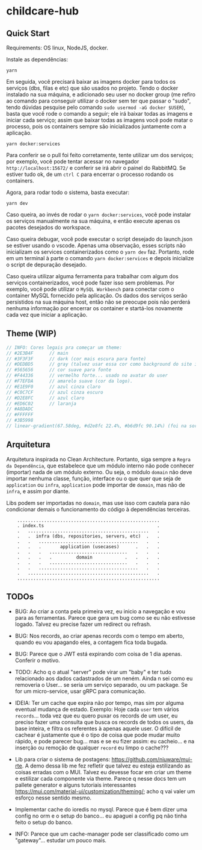 # childcare-hub

## Quick Start

Requirements: OS linux, NodeJS, docker.

Instale as dependências:
```console
yarn
```

Em seguida, você precisará baixar as imagens docker para todos os serviços (dbs, filas e etc) que são usados no projeto. Tendo o docker instalado na sua máquina, e adicionado seu user no docker group (me refiro ao comando para conseguir utilizar o docker sem ter que passar o "sudo", tendo dúvidas pesquise pelo comando `sudo usermod -aG docker $USER`), basta que você rode o comando a seguir; ele irá baixar todas as imagens e iniciar cada serviço; assim que baixar todas as imagens você pode matar o processo, pois os containers sempre são inicializados juntamente com a aplicação.

```console
yarn docker:services
```

Para conferir se o pull foi feito corretamente, tente utilizar um dos serviços; por exemplo, você pode tentar acessar no navegador `http://localhost:15672/` e conferir se irá abrir o painel do RabbitMQ. Se estiver tudo ok, de um `ctrl C` para encerrar o processo rodando os containers.

Agora, para rodar todo o sistema, basta executar:

```console
yarn dev
```

Caso queira, ao invés de rodar o `yarn docker:services`, você pode instalar os serviços manualmente na sua máquina, e então execute apenas os pacotes desejados do workspace.

Caso queira debugar, você pode executar o script desejado do launch.json se estiver usando o vscode. Apenas uma observação, esses scripts não inicializam os services containerizados como o `yarn dev` faz. Portanto, rode em um terminal à parte o comando `yarn docker:services` e depois inicialize o script de depuração desejado.

Caso queira utilizar alguma ferramenta para trabalhar com algum dos serviços containerizados, você pode fazer isso sem problemas. Por exemplo, você pode utilizar o `MySQL Workbench` para conectar com o container MySQL fornecido pela aplicação. Os dados dos serviços serão persistidos na sua máquina host, então não se preocupe pois não perderá nenhuma informação por encerrar os container e startá-los novamente cada vez que iniciar a aplicação.


## Theme (WIP)

``` js
// INFO: Cores legais pra começar um theme:
// #2E3B4F      // main
// #3F3F3F      // dark (cor mais escura para fonte)
// #DEDBD5      // gray (talvez usar essa cor como background do site inteiro??)
// #565656      // cor suave para fonte
// #F44336      // vermelho forte... usado no avatar do user
// #F7EFDA      // amarelo suave (cor da logo).
// #E1E9F0      // azul cinza claro
// #C0C7CF      // azul cinza escuro
// #D2E8FC      // azul claro
// #ED6C02      // laranja
// #A8DADC
// #FFFFFF
// #3B5998
// linear-gradient(67.58deg, #d2e8fc 22.4%, #b6d9fc 90.14%) (foi na sorte, mas achei até legal)
```

## Arquitetura

Arquitetura inspirada no Clean Architecture. Portanto, siga sempre a `Regra da Dependência`, que estabelece que um módulo interno não pode conhecer (importar) nada de um módulo externo. Ou seja, o módulo `domain` não deve importar nenhuma classe, função, interface ou o que quer que seja de `application` ou `infra`, `application` pode importar de `domain`, mas não de `infra`, e assim por diante.

Libs podem ser importadas no `domain`, mas use isso com cautela para não condicionar demais o funcionamento do código à dependências terceiras.

```
    .....................................................
    . index.ts                                          .
    .   .............................................   .
    .   .  infra (dbs, repositories, servers, etc)  .   .
    .   .   .....................................   .   .
    .   .   .       application (usecases)      .   .   .
    .   .   .   .............................   .   .   .
    .   .   .   .         domain            .   .   .   .
    .   .   .   .............................   .   .   .
    .   .   .....................................   .   .
    .   .............................................   .
    .....................................................
```

## TODOs

- BUG: Ao criar a conta pela primeira vez, eu inicio a navegação e vou para as ferramentas. Parece que gera um bug como se eu não estivesse logado. Talvez eu precise fazer um redirect ou refrash.
- BUG: Nos records, ao criar apenas records com o tempo em aberto, quando eu vou apagando eles, a contagem fica toda bugada.
- BUG: Parece que o JWT está expirando com coisa de 1 dia apenas. Conferir o motivo.

- TODO: Acho q o atual "server" pode virar um "baby" e ter tudo relacionado aos dados cadastrados de um neném. Ainda n sei como eu removeria o User... se seria um serviço separado, ou um package. Se for um micro-service, usar gRPC para comunicação.

- IDEIA: Ter um cache que expira não por tempo, mas sim por alguma eventual mudança de estado. Exemplo: Hoje cada `user` tem vários `records`... toda vez que eu quero puxar os records de um user, eu preciso fazer uma consulta que busca os records de todos os users, da base inteira, e filtra os referentes à apenas aquele user. O difícil de cachear é justamente que é o tipo de coisa que pode mudar muito rápido, e pode parecer bug... mas e se eu fizer assim: eu cacheio... e na inserção ou remoção de qualquer `record` eu limpo o cache??? 

- Lib para criar o sistema de postagens: https://github.com/niuware/mui-rte. A demo dessa lib me fez refletir que talvez eu esteja estilizando as coisas erradas com o MUI. Talvez eu devesse focar em criar um theme e estilizar cada componente via theme. Parece q nesse docs tem um pallete generator e alguns tutoriais interessantes https://mui.com/material-ui/customization/theming/; acho q vai valer um esforço nesse sentido mesmo.
- Implementar cache do ioredis no mysql. Parece que é bem dizer uma config no orm e o setup do banco... eu apaguei a config pq não tinha feito o setup do banco.

- INFO: Parece que um cache-manager pode ser classificado como um "gateway"... estudar um pouco mais.